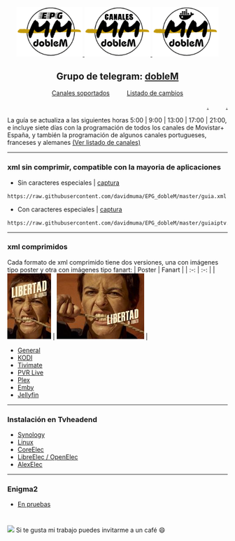 <p align="center">
  <a href="https://github.com/davidmuma/EPG_dobleM"> <img src="https://raw.githubusercontent.com/davidmuma/Canales_dobleM/master/Varios/EPG/logo_dobleM.png" width="30%" height="30%"> </a>
  <a href="https://github.com/davidmuma/Canales_dobleM"> <img src="https://raw.githubusercontent.com/davidmuma/Canales_dobleM/master/Images/logo_dobleM.png" width="30%" height="30%"> </a>
  <a href="https://github.com/davidmuma/Docker_dobleM"> <img src="https://raw.githubusercontent.com/davidmuma/Docker_dobleM/master/Images/logo_dobleM.png" width="30%" height="30%"> </a>
</p>

<h2 align="center">
  Grupo de telegram: <a href="https://t.me/EPG_dobleM">dobleM</a>
</h2>

<p align="center">
<a href="https://github.com/davidmuma/EPG_dobleM/blob/master/Varios/Canales_soportados.txt">Canales soportados</a>
&nbsp&nbsp&nbsp&nbsp&nbsp&nbsp&nbsp&nbsp
<a href="https://github.com/davidmuma/Canales_dobleM/blob/master/Varios/EPG/changelog.md">Listado de cambios</a>
</p>

<p align="right">
<a href="https://github.com/davidmuma/EPG_dobleM/blob/master/Varios/WG++LOG.txt">.</a>
&nbsp&nbsp&nbsp&nbsp&nbsp&nbsp&nbsp&nbsp
<a href="https://github.com/davidmuma/EPG_dobleM/blob/master/Varios/WG++old.txt">.</a>
</p>

La guía se actualiza a las siguientes horas 5:00 | 9:00 | 13:00 | 17:00 | 21:00, e incluye siete días con la programación de todos los canales de Movistar+ España, y también la programación de algunos canales portugueses, franceses y alemanes <a href="https://github.com/davidmuma/EPG_dobleM/blob/master/Varios/Canales_soportados.txt">(Ver listado de canales)</a>

***
### xml sin comprimir, compatible con la mayoria de aplicaciones
- Sin caracteres especiales | [captura](https://raw.githubusercontent.com/davidmuma/Canales_dobleM/master/Varios/EPG/iptvsin.jpg)
```
https://raw.githubusercontent.com/davidmuma/EPG_dobleM/master/guia.xml
```
- Con caracteres especiales  | [captura](https://raw.githubusercontent.com/davidmuma/Canales_dobleM/master/Varios/EPG/iptvcon.jpg)
```
https://raw.githubusercontent.com/davidmuma/EPG_dobleM/master/guiaiptv.xml
```
***
### xml comprimidos
Cada formato de xml comprimido tiene dos versiones, una con imágenes tipo poster y otra con imágenes tipo fanart:
   | Poster | Fanart |
   | :-:	| :-: |
   | ![alt text](https://raw.githubusercontent.com/davidmuma/Canales_dobleM/master/Varios/EPG/poster.jpg) | ![alt text](https://raw.githubusercontent.com/davidmuma/Canales_dobleM/master/Varios/EPG/fanart.jpg) |

- [General](https://github.com/davidmuma/Canales_dobleM/blob/master/Varios/EPG/General.md)
- [KODI](https://github.com/davidmuma/Canales_dobleM/blob/master/Varios/EPG/KODI.md)
- [Tivimate](https://github.com/davidmuma/Canales_dobleM/blob/master/Varios/EPG/Tivimate.md)
- [PVR Live](https://github.com/davidmuma/Canales_dobleM/blob/master/Varios/EPG/PVRLive.md)
- [Plex](https://github.com/davidmuma/Canales_dobleM/blob/master/Varios/EPG/Plex.md)
- [Emby](https://github.com/davidmuma/Canales_dobleM/blob/master/Varios/EPG/Emby.md)
- [Jellyfin](https://github.com/davidmuma/Canales_dobleM/blob/master/Varios/EPG/Jelly.md)
***
### Instalación en Tvheadend
- [Synology](https://github.com/davidmuma/Canales_dobleM/blob/master/Varios/EPG/tvh_syno.md)
- [Linux](https://github.com/davidmuma/Canales_dobleM/blob/master/Varios/EPG/tvh_linux.md)
- [CoreElec](https://github.com/davidmuma/Canales_dobleM/blob/master/Varios/EPG/tvh_core.md)
- [LibreElec / OpenElec](https://github.com/davidmuma/Canales_dobleM/blob/master/Varios/EPG/tvh_libre.md)
- [AlexElec](https://github.com/davidmuma/Canales_dobleM/blob/master/Varios/EPG/tvh_alex.md)
***
### Enigma2
- [En pruebas](https://github.com/davidmuma/Canales_dobleM/blob/master/Varios/INSenigma2.md)
#
<a href="https://www.paypal.me/EPGdobleM"><img src="http://www.webgrabplus.com/sites/default/files/styles/thumbnail/public/badges/donation.png" style="height: auto !important;width: auto !important;" ></a> Si te gusta mi trabajo puedes invitarme a un café :smile:
#
